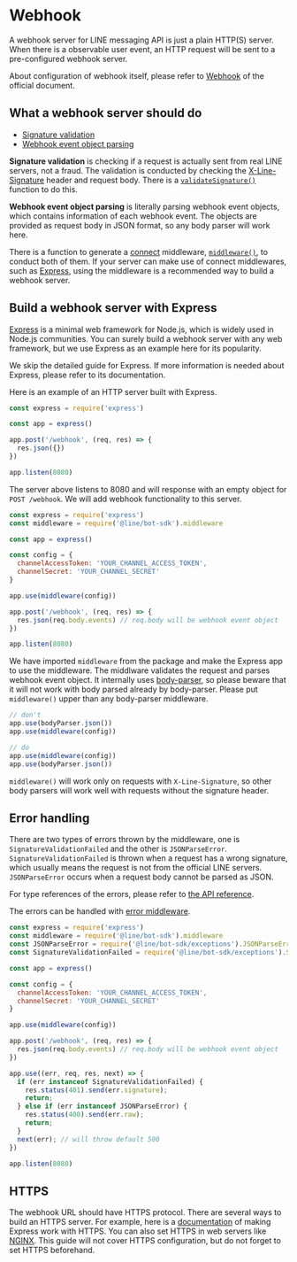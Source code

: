 # Webhook

A webhook server for LINE messaging API is just a plain HTTP(S) server. When
there is a observable user event, an HTTP request will be sent to a
pre-configured webhook server.

About configuration of webhook itself, please refer to [Webhook](https://devdocs.line.me/en/#webhooks)
of the official document.

## What a webhook server should do

- [Signature validation](https://devdocs.line.me/en/#signature-validation)
- [Webhook event object parsing](https://devdocs.line.me/en/#webhook-event-object)

**Signature validation** is checking if a request is actually sent from real
LINE servers, not a fraud. The validation is conducted by checking
the [X-Line-Signature](https://devdocs.line.me/en/#signature-validation) header
and request body. There is a [`validateSignature()`](../api-reference/validate-signature.md)
function to do this.

**Webhook event object parsing** is literally parsing webhook event objects,
which contains information of each webhook event. The objects are provided as
request body in JSON format, so any body parser will work here.

There is a function to generate a [connect](https://github.com/senchalabs/connect) middleware,
[`middleware()`](../api-reference/middleware.md), to conduct both of them. If
your server can make use of connect middlewares, such as [Express](https://expressjs.com/),
using the middleware is a recommended way to build a webhook server.

## Build a webhook server with Express

[Express](https://expressjs.com/) is a minimal web framework for Node.js, which
is widely used in Node.js communities. You can surely build a webhook server
with any web framework, but we use Express as an example here for its
popularity.

We skip the detailed guide for Express.  If more information is needed about
Express, please refer to its documentation.

Here is an example of an HTTP server built with Express.

``` js
const express = require('express')

const app = express()

app.post('/webhook', (req, res) => {
  res.json({})
})

app.listen(8080)
```

The server above listens to 8080 and will response with an empty object for
`POST /webhook`. We will add webhook functionality to this server.

``` js
const express = require('express')
const middleware = require('@line/bot-sdk').middleware

const app = express()

const config = {
  channelAccessToken: 'YOUR_CHANNEL_ACCESS_TOKEN',
  channelSecret: 'YOUR_CHANNEL_SECRET'
}

app.use(middleware(config))

app.post('/webhook', (req, res) => {
  res.json(req.body.events) // req.body will be webhook event object
})

app.listen(8080)
```

We have imported `middleware` from the package and make the Express app to use
the middleware. The middlware validates the request and parses webhook event
object. It internally uses [body-parser](https://github.com/expressjs/body-parser),
so please beware that it will not work with body parsed already by body-parser.
Please put `middleware()` upper than any body-parser middleware.

``` js
// don't
app.use(bodyParser.json())
app.use(middleware(config))

// do
app.use(middleware(config))
app.use(bodyParser.json())
```

`middleware()` will work only on requests with `X-Line-Signature`, so other body
parsers will work well with requests without the signature header.

## Error handling

There are two types of errors thrown by the middleware, one is `SignatureValidationFailed`
and the other is `JSONParseError`. `SignatureValidationFailed` is thrown when a
request has a wrong signature, which usually means the request is not from the
official LINE servers. `JSONParseError` occurs when a request body cannot be
parsed as JSON.

For type references of the errors, please refer to [the API reference](../api-reference/exceptions.md).

The errors can be handled with [error middleware](https://github.com/senchalabs/connect#error-middleware).

``` js
const express = require('express')
const middleware = require('@line/bot-sdk').middleware
const JSONParseError = require('@line/bot-sdk/exceptions').JSONParseError
const SignatureValidationFailed = require('@line/bot-sdk/exceptions').SignatureValidationFailed

const app = express()

const config = {
  channelAccessToken: 'YOUR_CHANNEL_ACCESS_TOKEN',
  channelSecret: 'YOUR_CHANNEL_SECRET'
}

app.use(middleware(config))

app.post('/webhook', (req, res) => {
  res.json(req.body.events) // req.body will be webhook event object
})

app.use((err, req, res, next) => {
  if (err instanceof SignatureValidationFailed) {
    res.status(401).send(err.signature);
    return;
  } else if (err instanceof JSONParseError) {
    res.status(400).send(err.raw);
    return;
  }
  next(err); // will throw default 500
})

app.listen(8080)
```

## HTTPS

The webhook URL should have HTTPS protocol. There are several ways to build an
HTTPS server. For example, here is a [documentation](https://expressjs.com/en/api.html#app.listen)
of making Express work with HTTPS. You can also set HTTPS in web servers like
[NGINX](https://www.nginx.com/). This guide will not cover HTTPS configuration,
but do not forget to set HTTPS beforehand.
